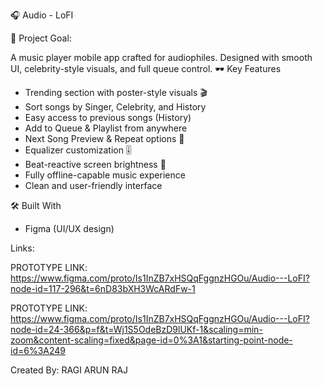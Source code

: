 🎧 Audio - LoFI

🎯 Project Goal:

A music player mobile app crafted for audiophiles. Designed with smooth UI, celebrity-style visuals, and full queue control.
🕶️ Key Features
- Trending section with poster-style visuals 🎬
- Sort songs by Singer, Celebrity, and History
- Easy access to previous songs (History)
- Add to Queue & Playlist from anywhere
- Next Song Preview & Repeat options 🔁
- Equalizer customization 🎚
- Beat-reactive screen brightness 🌈
- Fully offline-capable music experience
- Clean and user-friendly interface
  
🛠 Built With
- Figma (UI/UX design)

Links: 

PROTOTYPE LINK: https://www.figma.com/proto/Is1InZB7xHSQqFggnzHGOu/Audio---LoFI?node-id=117-296&t=6nD83bXH3WcARdFw-1

PROTOTYPE LINK: https://www.figma.com/proto/Is1InZB7xHSQqFggnzHGOu/Audio---LoFI?node-id=24-366&p=f&t=Wj1S5OdeBzD9lUKf-1&scaling=min-zoom&content-scaling=fixed&page-id=0%3A1&starting-point-node-id=6%3A249

Created By:
RAGI ARUN RAJ
